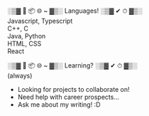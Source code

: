 ░▒▓ 🌱 📦 🌐 ~ ▓▒░ Languages! ░▒▓ ✔ ⏱ ▓▒░   
Javascript, Typescript   
C++, C   
Java, Python   
HTML, CSS   
React

░▒▓ 🌱 📦 🌐 ~ ▓▒░ Learning? ░▒▓ ✔ ⏱ ▓▒░   
(always)
* Looking for projects to collaborate on!
* Need help with career prospects...   
* Ask me about my writing! :D   
